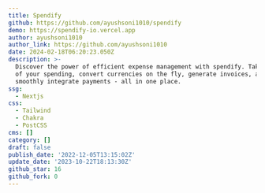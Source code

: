 ```yaml
---
title: Spendify
github: https://github.com/ayushsoni1010/spendify
demo: https://spendify-io.vercel.app
author: ayushsoni1010
author_link: https://github.com/ayushsoni1010
date: 2024-02-18T06:20:23.050Z
description: >-
  Discover the power of efficient expense management with spendify. Take control
  of your spending, convert currencies on the fly, generate invoices, and
  smoothly integrate payments - all in one place.
ssg:
  - Nextjs
css:
  - Tailwind
  - Chakra
  - PostCSS
cms: []
category: []
draft: false
publish_date: '2022-12-05T13:15:02Z'
update_date: '2023-10-22T18:13:30Z'
github_star: 16
github_fork: 0
---
```

